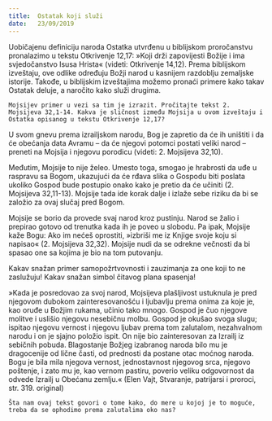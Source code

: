 ```yaml
---
title:  Ostatak koji služi
date:   23/09/2019
---
```


Uobičajenu definiciju naroda Ostatka utvrđenu u biblijskom proročanstvu pronalazimo u tekstu Otkrivenje 12,17: »Koji drži zapovijesti Božije i ima svjedočanstvo Isusa Hrista« (videti: Otkrivenje 14,12). Prema biblijskom izveštaju, ove odlike određuju Božji narod u kasnijem razdoblju zemaljske istorije. Takođe, u biblijskim izveštajima možemo pronaći primere kako takav Ostatak deluje, a naročito kako služi drugima.

`Mojsijev primer u vezi sa tim je izrazit. Pročitajte tekst 2. Mojsijeva 32,1-14. Kakva je sličnost između Mojsija u ovom izveštaju i Ostatka opisanog u tekstu Otkrivenje 12,17?`

U svom gnevu prema izrailjskom narodu, Bog je zapretio da će ih uništiti i da će obećanja data Avramu – da će njegovi potomci postati veliki narod – preneti na Mojsija i njegovu porodicu (videti: 2. Mojsijeva 32,10).

Međutim, Mojsije to nije želeo. Umesto toga, smogao je hrabrosti da uđe u raspravu sa Bogom, ukazujući da će rđava slika o Gospodu biti poslata ukoliko Gospod bude postupio onako kako je pretio da će učiniti (2. Mojsijeva 32,11-13). Mojsije tada ide korak dalje i izlaže sebe riziku da bi se založio za ovaj slučaj pred Bogom.

Mojsije se borio da provede svaj narod kroz pustinju. Narod se žalio i prepirao gotovo od trenutka kada ih je poveo u slobodu. Pa ipak, Mojsije kaže Bogu: Ako im nećeš oprostiti, »izbriši me iz Knjige svoje koju si napisao« (2. Mojsijeva 32,32). Mojsije nudi da se odrekne večnosti da bi spasao one sa kojima je bio na tom putovanju.

Kakav snažan primer samopožrtvovnosti i zauzimanja za one koji to ne zaslužuju! Kakav snažan simbol čitavog plana spasenja!

»Kada je posredovao za svoj narod, Mojsijeva plašljivost ustuknula je pred njegovom dubokom zainteresovanošću i ljubavlju prema onima za koje je, kao oruđe u Božjim rukama, učinio tako mnogo. Gospod je čuo njegove molitve i uslišio njegovu nesebičnu molbu. Gospod je okušao svoga slugu; ispitao njegovu vernost i njegovu ljubav prema tom zalutalom, nezahvalnom narodu i on je sjajno položio ispit. On nije bio zainteresovan za Izrailj iz sebičnih pobuda. Blagostanje Božjeg izabranog naroda bilo mu je dragocenije od lične časti, od prednosti da postane otac moćnog naroda. Bogu je bila mila njegova vernost, jednostavnost njegovog srca, njegovo poštenje, i zato mu je, kao vernom pa­stiru, poverio veliku odgovornost da odvede Izrailj u Obećanu zemlju.« (Elen Vajt, Stvaranje, patrijarsi i proroci, str.  319. original)

`Šta nam ovaj tekst govori o tome kako, do mere u kojoj je to moguće, treba da se ophodimo prema zalutalima oko nas?`
